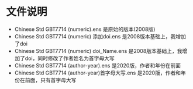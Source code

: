 # 文件说明
- Chinese Std GBT7714 (numeric).ens 是原始的版本(2008版)
- Chinese Std GBT7714 (numeric) 添加doi.ens 是2008版本基础上，我增加了doi
- Chinese Std GBT7714 (numeric) doi_Name.ens 是2008版本基础上，我增加了doi，同时修改了作者姓名为首字母大写
- Chinese Std GBT7714 (author-year).ens 是2020版，作者和年份在前面
- Chinese Std GBT7714 (author-year)首字母大写.ens 是2020版，作者和年份在前面，只有首字母大写 
